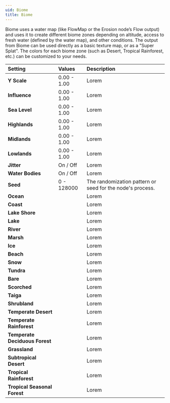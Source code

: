 ```yaml
---
uid: Biome
title: Biome
---
```


Biome uses a water map (like FlowMap or the Erosion node’s Flow output) and uses it to create different biome zones depending on altitude, access to fresh water (defined by the water map), and other conditions. The output from Biome can be used directly as a basic texture map, or as a "Super Splat". The colors for each biome zone (such as Desert, Tropical Rainforest, etc.) can be customized to your needs.

| Setting                        | Values      | Description                                               |
| :----------------------------- | :---------- | :-------------------------------------------------------- |
| **Y Scale**                    | 0.00 - 1.00 | Lorem                                                     |
| **Influence**                  | 0.00 - 1.00 | Lorem                                                     |
| **Sea Level**                  | 0.00 - 1.00 | Lorem                                                     |
| **Highlands**                  | 0.00 - 1.00 | Lorem                                                     |
| **Midlands**                   | 0.00 - 1.00 | Lorem                                                     |
| **Lowlands**                   | 0.00 - 1.00 | Lorem                                                     |
| **Jitter**                     | On / Off    | Lorem                                                     |
| **Water Bodies**               | On / Off    | Lorem                                                     |
| **Seed**                       | 0 - 128000  | The randomization pattern or seed for the node's process. |
| **Ocean**                      |             | Lorem                                                     |
| **Coast**                      |             | Lorem                                                     |
| **Lake Shore**                 |             | Lorem                                                     |
| **Lake**                       |             | Lorem                                                     |
| **River**                      |             | Lorem                                                     |
| **Marsh**                      |             | Lorem                                                     |
| **Ice**                        |             | Lorem                                                     |
| **Beach**                      |             | Lorem                                                     |
| **Snow**                       |             | Lorem                                                     |
| **Tundra**                     |             | Lorem                                                     |
| **Bare**                       |             | Lorem                                                     |
| **Scorched**                   |             | Lorem                                                     |
| **Taiga**                      |             | Lorem                                                     |
| **Shrubland**                  |             | Lorem                                                     |
| **Temperate Desert**           |             | Lorem                                                     |
| **Temperate Rainforest**       |             | Lorem                                                     |
| **Temperate Deciduous Forest** |             | Lorem                                                     |
| **Grassland**                  |             | Lorem                                                     |
| **Subtropical Desert**         |             | Lorem                                                     |
| **Tropical Rainforest**        |             | Lorem                                                     |
| **Tropical Seasonal Forest**   |             | Lorem                                                     |



